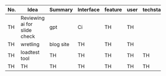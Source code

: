 | No. | Idea | Summary | Interface | feature |  user |   techstack | 
| ---- | ---- | ---- | ---- |---- |  ---- |   ---- |  
| TH | Reviewing ai for slide check | gpt | Ci |  TH |  TH | 
| TH | wretling | blog site | TH |  TH |  TH | 
| TH | loadtest tool | TH | TH |  TH | TH |  TH | 
| TH | TH | TH | TH |  TH | TH |  TH | 

